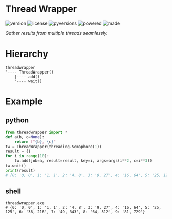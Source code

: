 # Thread Wrapper

<badges>![version](https://img.shields.io/pypi/v/threadwrapper.svg)
![license](https://img.shields.io/pypi/l/threadwrapper.svg)
![pyversions](https://img.shields.io/pypi/pyversions/threadwrapper.svg)
![powered](https://img.shields.io/badge/Powered%20by-UTF8-red.svg)
![made](https://img.shields.io/badge/Made%20with-PyCharm-red.svg)
</badges>

<i>Gather results from multiple threads seamlessly.</i>

# Hierarchy

```
threadwrapper
'---- ThreadWrapper()
    |---- add()
    '---- wait()
```

# Example

## python
```python
from threadwrapper import *
def a(b, c=None):
    return f"{b}, {c}"
tw = ThreadWrapper(threading.Semaphore(1))
result = {}
for i in range(10):
    tw.add(job=a, result=result, key=i, args=args(i**2, c=i**3))
tw.wait()
print(result)
# {0: '0, 0', 1: '1, 1', 2: '4, 8', 3: '9, 27', 4: '16, 64', 5: '25, 125', 6: '36, 216', 7: '49, 343', 8: '64, 512', 9: '81, 729'}
```

## shell
```shell script
threadwrapper.exe
# {0: '0, 0', 1: '1, 1', 2: '4, 8', 3: '9, 27', 4: '16, 64', 5: '25, 125', 6: '36, 216', 7: '49, 343', 8: '64, 512', 9: '81, 729'}
```